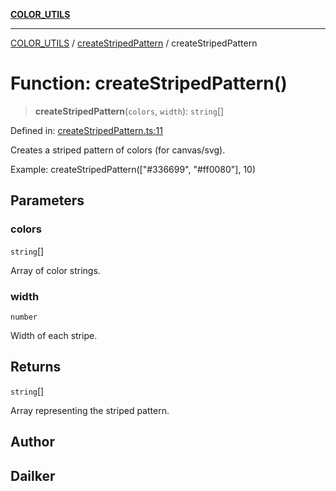 [**COLOR_UTILS**](../../README.md)

***

[COLOR_UTILS](../../README.md) / [createStripedPattern](../README.md) / createStripedPattern

# Function: createStripedPattern()

> **createStripedPattern**(`colors`, `width`): `string`[]

Defined in: [createStripedPattern.ts:11](https://github.com/dailker/everyutil/blob/8ebd741383aff061deffff96bf58a9059d1b9944/src/color/createStripedPattern.ts#L11)

Creates a striped pattern of colors (for canvas/svg).

Example: createStripedPattern(["#336699", "#ff0080"], 10)

## Parameters

### colors

`string`[]

Array of color strings.

### width

`number`

Width of each stripe.

## Returns

`string`[]

Array representing the striped pattern.

## Author

## Dailker
